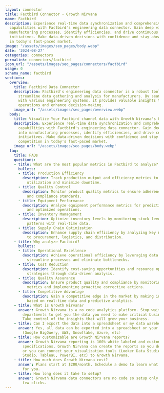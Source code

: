 ```yaml
---
layout: connector
title: Factbird Connector - Growth Nirvana
name: Factbird
description: Experience real-time data synchronization and comprehensive analysis
  capabilities with Factbird's engineering data connector. Gain deep visibility into
  manufacturing processes, identify efficiencies, and drive continuous improvement
  initiatives. Make data-driven decisions with confidence and stay ahead of the competition
  in today's fast-paced market.
image: "/assets/images/seo_pages/body.webp"
date: '2024-08-27'
categories: connectors
permalink: connectors/factbird
icon_url: "/assets/images/seo_pages/connectors/factbird"
usage: 0
schema_name: factbird
sections:
  overview:
    title: Factbird Data Connector
    description: Factbird's engineering data connector is a robust tool designed to
      streamline data gathering and analysis for manufacturers. By seamlessly integrating
      with various engineering systems, it provides valuable insights to optimize
      operations and enhance decision-making.
    image_url: "/assets/images/seo_pages/overview.webp"
  body:
    title: Visualize Your Factbird channel data with Growth Nirvana's Factbird Connector
    description: Experience real-time data synchronization and comprehensive analysis
      capabilities with Factbird's engineering data connector. Gain deep visibility
      into manufacturing processes, identify efficiencies, and drive continuous improvement
      initiatives. Make data-driven decisions with confidence and stay ahead of the
      competition in today's fast-paced market.
    image_url: "/assets/images/seo_pages/body.webp"
  faq:
    title: FAQs
    questions:
    - title: What are the most popular metrics in Factbird to analyze?
      bullets:
      - title: Production Efficiency
        description: Track production output and efficiency metrics to maximize resource
          utilization and minimize downtime.
      - title: Quality Control
        description: Monitor product quality metrics to ensure adherence to specifications
          and compliance standards.
      - title: Equipment Performance
        description: Analyze equipment performance metrics for predictive maintenance
          and optimized operations.
      - title: Inventory Management
        description: Optimize inventory levels by monitoring stock levels and demand
          patterns with real-time data.
      - title: Supply Chain Optimization
        description: Enhance supply chain efficiency by analyzing key metrics related
          to procurement, logistics, and distribution.
    - title: Why analyze Factbird?
      bullets:
      - title: Operational Excellence
        description: Achieve operational efficiency by leveraging data insights to
          streamline processes and eliminate bottlenecks.
      - title: Cost Reduction
        description: Identify cost-saving opportunities and resource optimization
          strategies through data-driven analysis.
      - title: Quality Assurance
        description: Ensure product quality and compliance by monitoring critical
          metrics and implementing proactive corrective actions.
      - title: Competitive Advantage
        description: Gain a competitive edge in the market by making informed decisions
          based on real-time data and predictive analytics.
    - title: What is Growth Nirvana?
      answer: Growth Nirvana is a no code analytics platform. Stop waiting for other
        departments to get you the data you need to make critical business decisions.
        Take control of the insights that will grow your business.
    - title: Can I export the data into a spreadsheet or my data warehouse?
      answer: Yes, all data can be exported into a spreadsheet or your data warehouse
        (Google BigQuery, AWS, Snowflake, Azure, etc)
    - title: How customizable are Growth Nirvana reports?
      answer: Growth Nirvana reporting is 100% white labeled and customized to your
        specifications. Growth Nirvana can create the reports so you don’t have to
        or you can connect your visualization tools (Looker Data Studio/Google Data
        Studio, Tableau, PowerBI, etc) to Growth Nirvana.
    - title: How much does Growth Nirvana cost?
      answer: Plans start at $200/month. Schedule a demo to learn what plan is best
        for you.
    - title: How long does it take to setup?
      answer: Growth Nirvana data connectors are no code so setup only requires a
        few clicks.
---
```

